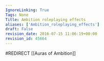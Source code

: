 ```yaml
---
IgnoreLinking: True
Tags: None
Title: Ambition roleplaying effects
aliases: ['Ambition_roleplaying_effects']
draft: False
revision_date: 2016-07-15 11:06:19+00:00
revision_id: 45664
---
```


#REDIRECT [[Auras of Ambition]]